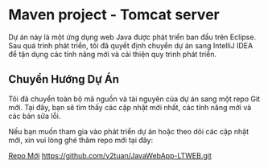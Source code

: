 # Maven project - Tomcat server
Dự án này là một ứng dụng web Java được phát triển ban đầu trên Eclipse. Sau quá trình phát triển, tôi đã quyết định chuyển dự án sang IntelliJ IDEA để tận dụng các tính năng mới và cải thiện quy trình phát triển.

## Chuyển Hướng Dự Án

Tôi đã chuyển toàn bộ mã nguồn và tài nguyên của dự án sang một repo Git mới. Tại đây, bạn sẽ tìm thấy các cập nhật mới nhất, các tính năng mới và các bản sửa lỗi.

Nếu bạn muốn tham gia vào phát triển dự án hoặc theo dõi các cập nhật mới, xin vui lòng ghé thăm repo mới tại đây:

[Repo Mới]([link-to-new-repo](https://github.com/v2tuan/JavaWebApp-LTWEB.git))
https://github.com/v2tuan/JavaWebApp-LTWEB.git
